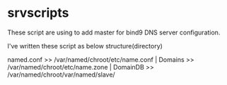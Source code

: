 # srvscripts
These script are using to add master for bind9 DNS server configuration.

I've written these script as below structure(directory)

named.conf >> /var/named/chroot/etc/name.conf |
Domains    >> /var/named/chroot/etc/name.zone |
DomainDB   >> /var/named/chroot/var/named/slave/<domainName>

